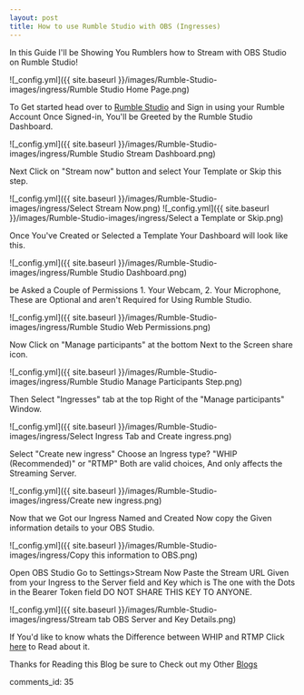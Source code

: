 ```yaml
---
layout: post
title: How to use Rumble Studio with OBS (Ingresses)
---
```


In this Guide I'll be Showing You Rumblers how to Stream with OBS Studio on Rumble Studio!

![_config.yml]({{ site.baseurl }}/images/Rumble-Studio-images/ingress/Rumble Studio Home Page.png)

To Get started head over to [Rumble Studio](https://studio.rumble.com) and Sign in using your Rumble Account Once Signed-in, You'll be Greeted by the Rumble Studio Dashboard.

![_config.yml]({{ site.baseurl }}/images/Rumble-Studio-images/ingress/Rumble Studio Stream Dashboard.png)

Next Click on "Stream now" button and select Your Template or Skip this step.

![_config.yml]({{ site.baseurl }}/images/Rumble-Studio-images/ingress/Select Stream Now.png)
![_config.yml]({{ site.baseurl }}/images/Rumble-Studio-images/ingress/Select a Template or Skip.png)

Once You've Created or Selected a Template Your Dashboard will look like this.

![_config.yml]({{ site.baseurl }}/images/Rumble-Studio-images/ingress/Rumble Studio Dashboard.png)

be Asked a Couple of Permissions 1. Your Webcam, 2. Your Microphone, These are Optional and aren't Required for Using Rumble Studio.

![_config.yml]({{ site.baseurl }}/images/Rumble-Studio-images/ingress/Rumble Studio Web Permissions.png)

Now Click on "Manage participants" at the bottom Next to the Screen share icon.

![_config.yml]({{ site.baseurl }}/images/Rumble-Studio-images/ingress/Rumble Studio Manage Participants Step.png)

Then Select "Ingresses" tab at the top Right of the "Manage participants" Window.

![_config.yml]({{ site.baseurl }}/images/Rumble-Studio-images/ingress/Select Ingress Tab and Create ingress.png)

Select "Create new ingress" Choose an Ingress type? "WHIP (Recommended)" or "RTMP" Both are valid choices, And only affects the Streaming Server.

![_config.yml]({{ site.baseurl }}/images/Rumble-Studio-images/ingress/Create new ingress.png)

Now that we Got our Ingress Named and Created Now copy the Given information details to your OBS Studio.

![_config.yml]({{ site.baseurl }}/images/Rumble-Studio-images/ingress/Copy this information to OBS.png)

Open OBS Studio Go to Settings>Stream Now Paste the Stream URL Given from your Ingress to the Server field and Key which is The one with the Dots in the Bearer Token field DO NOT SHARE THIS KEY TO ANYONE.

![_config.yml]({{ site.baseurl }}/images/Rumble-Studio-images/ingress/Stream tab OBS Server and Key Details.png)

If You'd like to know whats the Difference between WHIP and RTMP Click [here](https://castr.com/blog/rtmp-vs-rtmps-which-streaming-protocol-is-right-for-you/) to Read about it.

Thanks for Reading this Blog be sure to Check out my Other [Blogs](https://tinyplayerss.github.io)

comments_id: 35